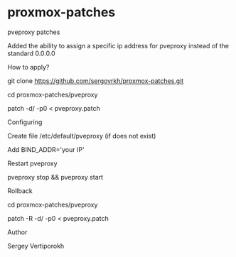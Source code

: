 # proxmox-patches

pveproxy patches

Added the ability to assign a specific ip address for pveproxy instead of the standard 0.0.0.0

How to apply?

git clone https://github.com/sergovrkh/proxmox-patches.git

cd proxmox-patches/pveproxy

patch -d/ -p0 < pveproxy.patch 

Configuring

Create file /etc/default/pveproxy (if does not exist)

Add BIND_ADDR='your IP'

Restart pveproxy

pveproxy stop && pveproxy start

Rollback

cd proxmox-patches/pveproxy

patch -R -d/ -p0 < pveproxy.patch

Author

Sergey Vertiporokh

